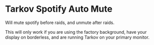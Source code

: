 # Tarkov Spotify Auto Mute
 Will mute spotify before raids, and unmute after raids.

This will only work if you are using the factory background, have your display on borderless, and are running Tarkov on your primary monitor.